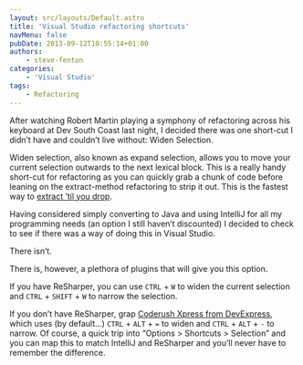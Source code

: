 ```yaml
---
layout: src/layouts/Default.astro
title: 'Visual Studio refactoring shortcuts'
navMenu: false
pubDate: 2013-09-12T10:55:14+01:00
authors:
    - steve-fenton
categories:
    - 'Visual Studio'
tags:
    - Refactoring
---
```


After watching Robert Martin playing a symphony of refactoring across his keyboard at Dev South Coast last night, I decided there was one short-cut I didn’t have and couldn’t live without: Widen Selection.

Widen selection, also known as expand selection, allows you to move your current selection outwards to the next lexical block. This is a really handy short-cut for refactoring as you can quickly grab a chunk of code before leaning on the extract-method refactoring to strip it out. This is the fastest way to [extract ’til you drop](https://sites.google.com/site/unclebobconsultingllc/home/articles/one-thing-extract-till-you-drop).

Having considered simply converting to Java and using IntelliJ for all my programming needs (an option I still haven’t discounted) I decided to check to see if there was a way of doing this in Visual Studio.

There isn’t.

There is, however, a plethora of plugins that will give you this option.

If you have ReSharper, you can use `CTRL` + `W` to widen the current selection and `CTRL` + `SHIFT` + `W` to narrow the selection.

If you don’t have ReSharper, grap [Coderush Xpress from DevExpress](https://www.devexpress.com/Products/CodeRush/), which uses (by default…) `CTRL` + `ALT` + `=` to widen and `CTRL` + `ALT` + `-` to narrow. Of course, a quick trip into “Options &gt; Shortcuts &gt; Selection” and you can map this to match IntelliJ and ReSharper and you’ll never have to remember the difference.